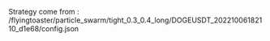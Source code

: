 Strategy come from : /flyingtoaster/particle_swarm/tight_0.3_0.4_long/DOGEUSDT_20221006182110_d1e68/config.json